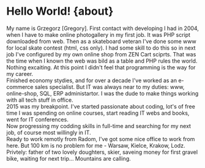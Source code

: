# Hello World! {about}
My name is Grzegorz [Gregory]. First contact with developing I had in 2004, when I have to make online photogallery in my first job. It was PHP script downloaded from web. Then as a skateboard veteran I've done some www for local skate contest (html, css only). I had some skill to do this so in next job I've configured by my own online shop from ZEN Cart sciprts. That was the time when I known the web was bild as a table and PHP rules the world. Nothing excaiting. At this point I didn't feel that programming is the way for my career.  
Finished economy stydies, and for over a decade I've worked as an e-commerce sales specialist. But IT was always near to my duties: www, online-shop, SQL, ERP administartor. I was the dude to make things working with all tech stuff in office.  
2015 was my breakpoint. I've started passionate about coding, lot's of free time I was spending on online courses, start reading IT webs and books, went for IT conferences.  
Now progressing my codding skills in full-time and searching for my next job, of course most willingly in IT.  
Ready to work remotly from Radom, I've got some nice office to work from here. But 100 km is no problem for me - Warsaw, Kielce, Krakow, Lodz.  
Privtely: father of two lovely doughters, skier, saveing money for first gravel bike, waiting for next trip... Mountains are calling.  
